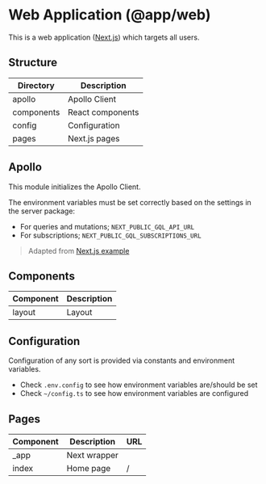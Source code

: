 # Web Application (@app/web)

This is a web application ([Next.js](https://nextjs.org/)) which targets all users.

## Structure

| Directory  | Description      |
| ---------- | ---------------- |
| apollo     | Apollo Client    |
| components | React components |
| config     | Configuration    |
| pages      | Next.js pages    |

## Apollo

This module initializes the Apollo Client.

The environment variables must be set correctly based on the settings in the server package:

- For queries and mutations; `NEXT_PUBLIC_GQL_API_URL`
- For subscriptions; `NEXT_PUBLIC_GQL_SUBSCRIPTIONS_URL`

> Adapted from [Next.js example](https://github.com/vercel/next.js/tree/canary/examples/with-apollo)

## Components

| Component | Description |
| --------- | ----------- |
| layout    | Layout      |

## Configuration

Configuration of any sort is provided via constants and environment variables.

- Check `.env.config` to see how environment variables are/should be set
- Check `~/config.ts` to see how environment variables are configured

## Pages

| Component | Description  | URL |
| --------- | ------------ | --- |
| \_app     | Next wrapper |
| index     | Home page    | /   |
